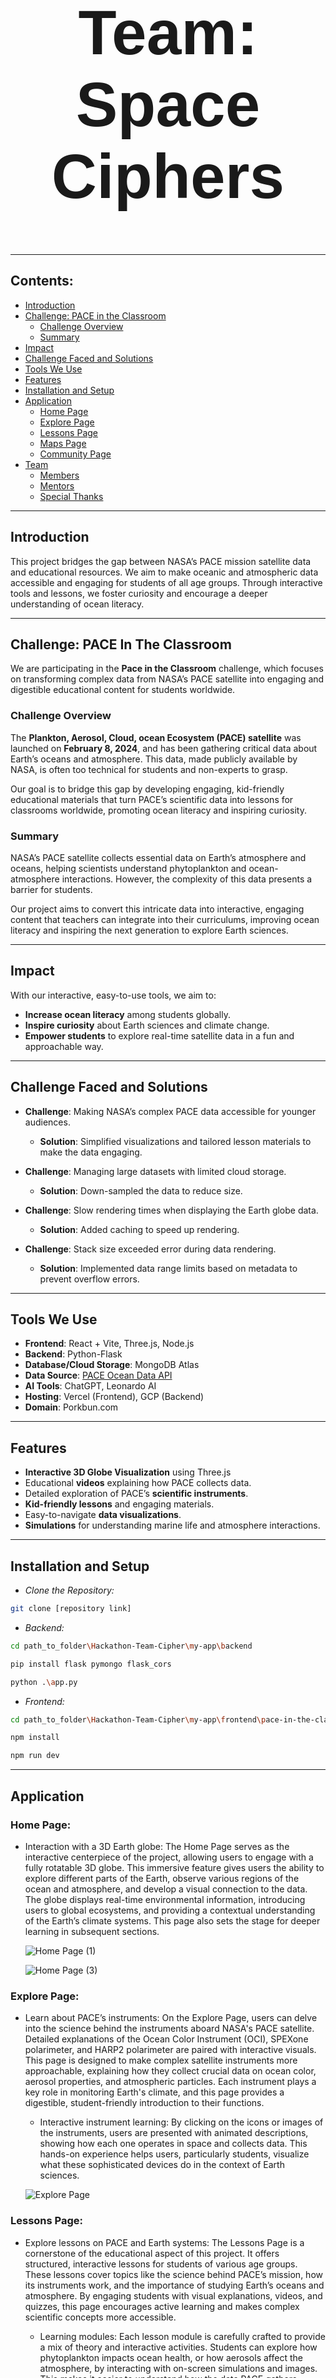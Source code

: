 <h1 align="center" style="font-size: 100px; font-family: 'Arial';"><strong> Team: Space Ciphers </strong></h1>

---

## Contents:

- [Introduction](#introduction)
- [Challenge: PACE in the Classroom](#challenge-pace-in-the-classroom)
  - [Challenge Overview](#challenge-overview)
  - [Summary](#summary)
- [Impact](#impact)
- [Challenge Faced and Solutions](#challenge-faced-and-solutions)
- [Tools We Use](#tools-we-use)
- [Features](#features)
- [Installation and Setup](#installation-and-setup)
- [Application](#application)
  - [Home Page](#home-page)
  - [Explore Page](#explore-page)
  - [Lessons Page](#lessons-page)
  - [Maps Page](#maps-page)
  - [Community Page](#community-page)
- [Team](#team)
  - [Members](#members)
  - [Mentors](#mentors)
  - [Special Thanks](#special-thanks)

---

## Introduction

This project bridges the gap between NASA’s PACE mission satellite data and educational resources. We aim to make oceanic and atmospheric data accessible and engaging for students of all age groups. Through interactive tools and lessons, we foster curiosity and encourage a deeper understanding of ocean literacy.

---

## Challenge: PACE In The Classroom

We are participating in the **Pace in the Classroom** challenge, which focuses on transforming complex data from NASA’s PACE satellite into engaging and digestible educational content for students worldwide.

### Challenge Overview

The **Plankton, Aerosol, Cloud, ocean Ecosystem (PACE) satellite** was launched on **February 8, 2024**, and has been gathering critical data about Earth’s oceans and atmosphere. This data, made publicly available by NASA, is often too technical for students and non-experts to grasp.

Our goal is to bridge this gap by developing engaging, kid-friendly educational materials that turn PACE’s scientific data into lessons for classrooms worldwide, promoting ocean literacy and inspiring curiosity.

### Summary

NASA’s PACE satellite collects essential data on Earth’s atmosphere and oceans, helping scientists understand phytoplankton and ocean-atmosphere interactions. However, the complexity of this data presents a barrier for students. 

Our project aims to convert this intricate data into interactive, engaging content that teachers can integrate into their curriculums, improving ocean literacy and inspiring the next generation to explore Earth sciences.

---

## Impact

With our interactive, easy-to-use tools, we aim to:

- **Increase ocean literacy** among students globally.
- **Inspire curiosity** about Earth sciences and climate change.
- **Empower students** to explore real-time satellite data in a fun and approachable way.

---

## Challenge Faced and Solutions

- **Challenge**: Making NASA’s complex PACE data accessible for younger audiences.
  - **Solution**: Simplified visualizations and tailored lesson materials to make the data engaging.

- **Challenge**: Managing large datasets with limited cloud storage.
  - **Solution**: Down-sampled the data to reduce size.

- **Challenge**: Slow rendering times when displaying the Earth globe data.
  - **Solution**: Added caching to speed up rendering.

- **Challenge**: Stack size exceeded error during data rendering.
  - **Solution**: Implemented data range limits based on metadata to prevent overflow errors.

---

## Tools We Use

- **Frontend**: React + Vite, Three.js, Node.js
- **Backend**: Python-Flask
- **Database/Cloud Storage**: MongoDB Atlas
- **Data Source**: [PACE Ocean Data API](https://oceandata.sci.gsfc.nasa.gov/api/file_search/)
- **AI Tools**: ChatGPT, Leonardo AI
- **Hosting**: Vercel (Frontend), GCP (Backend)
- **Domain**: Porkbun.com

---

## Features

- **Interactive 3D Globe Visualization** using Three.js
- Educational **videos** explaining how PACE collects data.
- Detailed exploration of PACE’s **scientific instruments**.
- **Kid-friendly lessons** and engaging materials.
- Easy-to-navigate **data visualizations**.
- **Simulations** for understanding marine life and atmosphere interactions.

---

## Installation and Setup

- *Clone the Repository:* 

```bash
git clone [repository link]
```

- *Backend:* 

```bash
cd path_to_folder\Hackathon-Team-Cipher\my-app\backend
```

```bash
pip install flask pymongo flask_cors
```

```bash
python .\app.py
```
 
- *Frontend:* 

```bash
cd path_to_folder\Hackathon-Team-Cipher\my-app\frontend\pace-in-the-classroom
```

```bash
npm install
```

```bash
npm run dev
```

---

## Application

### Home Page:

- Interaction with a 3D Earth globe: The Home Page serves as the interactive centerpiece of the project, allowing users to engage with a fully rotatable 3D globe. This immersive feature gives users the ability to explore different parts of the Earth, observe various regions of the ocean and atmosphere, and develop a visual connection to the data. The globe displays real-time environmental information, introducing users to global ecosystems, and providing a contextual understanding of the Earth’s climate systems. This page also sets the stage for deeper learning in subsequent sections.

  ![Home Page (1)](https://github.com/user-attachments/assets/9d1af1c4-691b-4bb6-90ae-9c5aa4c2258a)

  ![Home Page (3)](https://github.com/user-attachments/assets/f0198700-5575-4e7a-a408-f732bdcc732f)

### Explore Page:

- Learn about PACE’s instruments: On the Explore Page, users can delve into the science behind the instruments aboard NASA's PACE satellite. Detailed explanations of the Ocean Color Instrument (OCI), SPEXone polarimeter, and HARP2 polarimeter are paired with interactive visuals. This page is designed to make complex satellite instruments more approachable, explaining how they collect crucial data on ocean color, aerosol properties, and atmospheric particles. Each instrument plays a key role in monitoring Earth's climate, and this page provides a digestible, student-friendly introduction to their functions.
  - Interactive instrument learning: By clicking on the icons or images of the instruments, users are presented with animated descriptions, showing how each one operates in space and collects data. This hands-on experience helps users, particularly students, visualize what these sophisticated devices do in the context of Earth sciences.
    
  ![Explore Page](https://github.com/user-attachments/assets/df82cf2d-3585-43a4-8401-f6d79e24b797)

### Lessons Page:

- Explore lessons on PACE and Earth systems: The Lessons Page is a cornerstone of the educational aspect of this project. It offers structured, interactive lessons for students of various age groups. These lessons cover topics like the science behind PACE’s mission, how its instruments work, and the importance of studying Earth’s oceans and atmosphere. By engaging students with visual explanations, videos, and quizzes, this page encourages active learning and makes complex scientific concepts more accessible.
  
  - Learning modules: Each lesson module is carefully crafted to provide a mix of theory and interactive activities. Students can explore how phytoplankton impacts ocean health, or how aerosols affect the atmosphere, by interacting with on-screen simulations and images. This makes it easier to understand how the data PACE gathers translates into real-world impacts on the environment.
    
  - Self-paced quizzes: After each lesson, students are encouraged to take quizzes to test their understanding. This reinforces learning and makes it more engaging for young minds.

  ![Lessons Page](https://github.com/user-attachments/assets/990a2d3b-73f8-48c3-82e3-f404717aa329)

  ![Lesson1 Page (1)](https://github.com/user-attachments/assets/0d70d257-a0cc-4b2f-9afb-d13992c5617a)

  ![Lesson2 Page](https://github.com/user-attachments/assets/26a2a2fd-89b2-4d06-8372-f447db773bc5)

  ![Lesson3 Page](https://github.com/user-attachments/assets/38e20309-395b-4e0c-a4b9-4f68857219a5)

### Maps Page:

- Visualize global data on Chlorophyll, Carbon, and Sea Surface Temperature: The Maps Page offers two distinct visualization tools to help users understand critical environmental data gathered by NASA's PACE satellite. It includes an interactive 3D Earth globe for spatial exploration and Graph Visualization for detailed, region-specific data analysis.

  - 3D Earth Globe: Users can interact with a fully rotatable 3D globe that displays real-time data for Chlorophyll concentrations, Carbon levels, and Sea Surface Temperature (SST). The 3D view allows users to explore global patterns and observe how ocean and atmospheric conditions vary across different regions of the planet. This visualization helps students and teachers connect large-scale environmental processes with specific geographic locations.
    
  - Graph Visualization: In addition to the 3D globe, the Maps Page also features a Graph Visualization tool that allows users to plot specific environmental data over time for selected regions. Users can select a region on the globe, and the corresponding graph will display key metrics such as Chlorophyll and Carbon concentrations, showing trends and variations over time. This feature makes it easier to understand how these factors change seasonally or in response to environmental events.

  - Data insights: The combination of the 3D globe and Graph Visualization offers users a comprehensive understanding of how PACE data translates into real-world impacts. While the globe provides a macro-level view of Earth's climate and ecosystems, the graphs give a more detailed, analytical perspective, enabling deeper insights into specific data points.
    
  ![Map Page](https://github.com/user-attachments/assets/8f760cb1-95e6-472e-9ad5-8d20cc8f4219)

### Community Page:

- Collaborative learning and idea sharing: The Community Page is designed to foster interaction between learners, educators, and contributors from around the world. It encourages the sharing of ideas, feedback, and projects based on the PACE data and learning materials. Users can upload their own projects, post questions, and engage in discussions with others working on similar topics, creating a sense of community and collaborative learning.

  - Project showcase: Teachers and students can showcase their classroom projects related to PACE data, such as their own analyses of oceanic changes or their creative representations of satellite data. This allows for the exchange of ideas and inspiration among peers.
 
  - Global participation: The Community Page encourages participation from different parts of the world, making it a global platform for sharing knowledge about ocean literacy and environmental science.

  ![Community Page](https://github.com/user-attachments/assets/37bf811c-2685-4c3f-a2c4-873105f5e801)

---


## Team

### Members:

- **Devanshu Mangal** - Frontend and Backend.
- **Ronit Rathod** - Backend, Database and Video Editor.
- **Dhairya Prajapati** - Frontend.
- **Manan Tarsariya** - Backend and Literature Survey.
- **Jit Prajapati** - Website Deployment.
- **Jainex Pumbhadiya** - Website Deployment.

We are student of 2nd Year, Computer Engineering Department, SCET, Surat.

### Mentors:

- **Mr. Nishant Painter** - CEO and Founder, Shivantra.
- **Prof. (Dr.) Bintu Kadhiwala** - Assistant Professor, Computer Engineering Department, SCET, Surat.

### Special Thanks:

- Special thanks to **Prof. Dhatri Pandya** (Assistant Professor, Computer Engineering Department, SCET, Surat) for her guidance. 
- Thanks to **NASA** for access to PACE satellite data.

---

